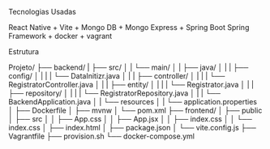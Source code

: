 Tecnologias Usadas

React Native + Vite + Mongo DB + Mongo Express + Spring Boot Spring Framework + docker + vagrant


Estrutura

Projeto/
├── backend/
|   ├── src/
│   |     └── main/
│   |         ├── java/
│   |         |    ├── config/
│   |         |    |    └── DataInitizr.java
│   |         |    ├── controller/
│   |         |    |    └── RegistratorController.java
│   |         |    ├── entity/
│   |         |    |    └── Registrator.java
│   |         |    ├── repository/
│   |         |    |    └── RegistratorRepository.java
│   |         |    └── BackendApplication.java 
│   |         └── resources
│   |             └── application.properties   
│   ├── Dockerfile
│   ├── mvnw
│   └── pom.xml
├── frontend/
│   ├── public
│   ├── src
│   │   ├── App.css
│   │   ├── App.jsx
│   │   ├── index.css
│   │   └── index.css
│   ├── index.html
│   ├── package.json
│   └── vite.config.js
├── Vagrantfile
├── provision.sh
└── docker-compose.yml
